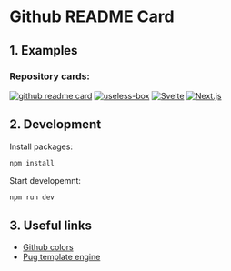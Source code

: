 # Github README Card

## 1. Examples

### Repository cards:

[![github readme card](https://raw.githubusercontent.com/MR-Addict/github-readme-card/output/repos/github-readme-card.svg)](https://github.com/MR-Addict/github-readme-card/)
[![useless-box](https://raw.githubusercontent.com/MR-Addict/github-readme-card/output/repos/useless-box.svg)](https://github.com/MR-Addict/useless-box/)
[![Svelte](https://raw.githubusercontent.com/MR-Addict/github-readme-card/output/repos/svelte.svg)](https://github.com/sveltejs/svelte/)
[![Next.js](https://raw.githubusercontent.com/MR-Addict/github-readme-card/output/repos/next.js.svg)](https://github.com/vercel/next.js/)

## 2. Development

Install packages:

```bash
npm install
```

Start developemnt:

```bash
npm run dev
```

## 3. Useful links

- [Github colors](https://github.com/ozh/github-colors)
- [Pug template engine](https://github.com/pugjs/pug)
